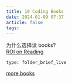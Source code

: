 ```yaml
---
title: 10 Coding Books
date: 2024-01-09 07:37
article: false
tags: 
---
```


为什么选择读 books?  
[ROI on Reading ](../../02%20Reading/02%20书籍/The%20art%20of%20impossible.md#ROI)

```ccard
type: folder_brief_live
```

[more books](../../02%20Reading/02%20书籍/02%20书籍)